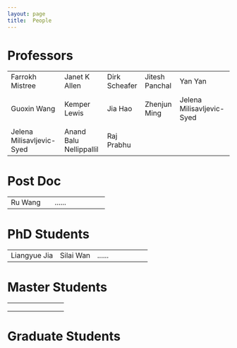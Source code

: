 ```yaml
---
layout: page
title:  People
---
```




# Professors

|                           |                         |               |                |                           |
| ------------------------- | ----------------------- | ------------- | -------------- | ------------------------- |
| Farrokh Mistree           | Janet K Allen           | Dirk Scheafer | Jitesh Panchal | Yan Yan                   |
|                           |                         |               |                |                           |
| Guoxin Wang               | Kemper Lewis            | Jia Hao       | Zhenjun Ming   | Jelena Milisavljevic-Syed |
|                           |                         |               |                |                           |
| Jelena Milisavljevic-Syed | Anand Balu Nellippallil | Raj Prabhu    |                |                           |

# Post Doc

|              |           |        |      |      |      |      |      |
| ------------ | --------- | ------ | ---- | ---- | ---- | ---- | ---- |
| Ru Wang |  | ...... |      |      |      |      |      |

# PhD Students

|              |           |        |      |      |      |      |      |
| ------------ | --------- | ------ | ---- | ---- | ---- | ---- | ---- |
| Liangyue Jia | Silai Wan | ...... |      |      |      |      |      |





# Master Students

|        |        |        |        |      |      |        |      |
| ------ | ------ | ------ | ------ | ---- | ---- | ------ | ---- |
|    |  | | |  | |  | |
|        |        |        |        |      |      |        |      |
|  | |  | |      |      |        |      |



# Graduate Students

